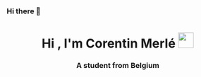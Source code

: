 ### Hi there 👋

<h1 align="center">Hi <!--<img src="https://media.giphy.com/media/hvRJCLFzcasrR4ia7z/giphy.gif" width="25px"> -->, I'm Corentin Merlé
<!-- <img src="https://media.giphy.com/media/lp6ZqyHa5z3v9FasLj/giphy.gif" width="35px"> -->
<img src="https://media.giphy.com/media/h5oSMOkaaGhvPFv0Po/giphy.gif" width="35px">
</h1>
<h3 align="center">A student from Belgium</h3>



<!--
**Corentin-tin/Corentin-tin** is a ✨ _special_ ✨ repository because its `README.md` (this file) appears on your GitHub profile.

Here are some ideas to get you started:

- 🔭 I’m currently working on ...
- 🌱 I’m currently learning ...
- 👯 I’m looking to collaborate on ...
- 🤔 I’m looking for help with ...
- 💬 Ask me about ...
- 📫 How to reach me: ...
- 😄 Pronouns: ...
- ⚡ Fun fact: ...
-->
